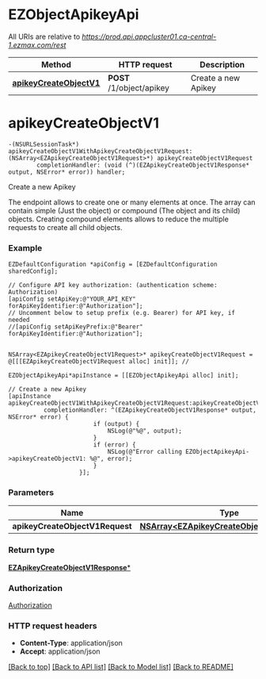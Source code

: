 # EZObjectApikeyApi

All URIs are relative to *https://prod.api.appcluster01.ca-central-1.ezmax.com/rest*

Method | HTTP request | Description
------------- | ------------- | -------------
[**apikeyCreateObjectV1**](EZObjectApikeyApi.md#apikeycreateobjectv1) | **POST** /1/object/apikey | Create a new Apikey


# **apikeyCreateObjectV1**
```objc
-(NSURLSessionTask*) apikeyCreateObjectV1WithApikeyCreateObjectV1Request: (NSArray<EZApikeyCreateObjectV1Request>*) apikeyCreateObjectV1Request
        completionHandler: (void (^)(EZApikeyCreateObjectV1Response* output, NSError* error)) handler;
```

Create a new Apikey

The endpoint allows to create one or many elements at once.  The array can contain simple (Just the object) or compound (The object and its child) objects.  Creating compound elements allows to reduce the multiple requests to create all child objects.

### Example 
```objc
EZDefaultConfiguration *apiConfig = [EZDefaultConfiguration sharedConfig];

// Configure API key authorization: (authentication scheme: Authorization)
[apiConfig setApiKey:@"YOUR_API_KEY" forApiKeyIdentifier:@"Authorization"];
// Uncomment below to setup prefix (e.g. Bearer) for API key, if needed
//[apiConfig setApiKeyPrefix:@"Bearer" forApiKeyIdentifier:@"Authorization"];


NSArray<EZApikeyCreateObjectV1Request>* apikeyCreateObjectV1Request = @[[[EZApikeyCreateObjectV1Request alloc] init]]; // 

EZObjectApikeyApi*apiInstance = [[EZObjectApikeyApi alloc] init];

// Create a new Apikey
[apiInstance apikeyCreateObjectV1WithApikeyCreateObjectV1Request:apikeyCreateObjectV1Request
          completionHandler: ^(EZApikeyCreateObjectV1Response* output, NSError* error) {
                        if (output) {
                            NSLog(@"%@", output);
                        }
                        if (error) {
                            NSLog(@"Error calling EZObjectApikeyApi->apikeyCreateObjectV1: %@", error);
                        }
                    }];
```

### Parameters

Name | Type | Description  | Notes
------------- | ------------- | ------------- | -------------
 **apikeyCreateObjectV1Request** | [**NSArray&lt;EZApikeyCreateObjectV1Request&gt;***](EZApikeyCreateObjectV1Request.md)|  | 

### Return type

[**EZApikeyCreateObjectV1Response***](EZApikeyCreateObjectV1Response.md)

### Authorization

[Authorization](../README.md#Authorization)

### HTTP request headers

 - **Content-Type**: application/json
 - **Accept**: application/json

[[Back to top]](#) [[Back to API list]](../README.md#documentation-for-api-endpoints) [[Back to Model list]](../README.md#documentation-for-models) [[Back to README]](../README.md)

